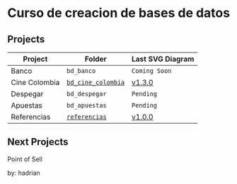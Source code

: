 # Curso de creacion de bases de datos

## Projects

|Project        |Folder              |Last SVG Diagram                                                |
|---------------|--------------------|----------------------------------------------------------------|
|Banco          |`bd_banco`          |`Coming Soon`                                                   |
|Cine Colombia  |[`bd_cine_colombia`](./bd_cine_colombia) |[v1.3.0](./bd_cine_colombia/Diagrams/cine_colombia_v1.3.0.svg)|
|Despegar       |`bd_despegar`       |`Pending`                                                       |
|Apuestas       |`bd_apuestas`       |`Pending`                                                       |
|Referencias    |[`referencias`](./referencias) |[v1.0.0](./referencias/Diagrams/maestro_detalle_basico_v1.0.0.svg)|

## Next Projects
Point of Sell

by: hadrian
